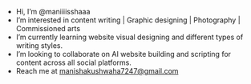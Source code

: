 -  Hi, I’m @maniiiisshaaa
-  I’m interested in content writing | Graphic designing | Photography | Commissioned arts 
-  I’m currently learning website visual designing and different types of writing styles.
-  I’m looking to collaborate on AI website building and scripting for content across all social platforms.
-  Reach me at manishakushwaha7247@gmail.com

<!---
maniiiisshaaa/maniiiisshaaa is a ✨ special ✨ repository because its `README.md` (this file) appears on your GitHub profile.
You can click the Preview link to take a look at your changes.
--->
